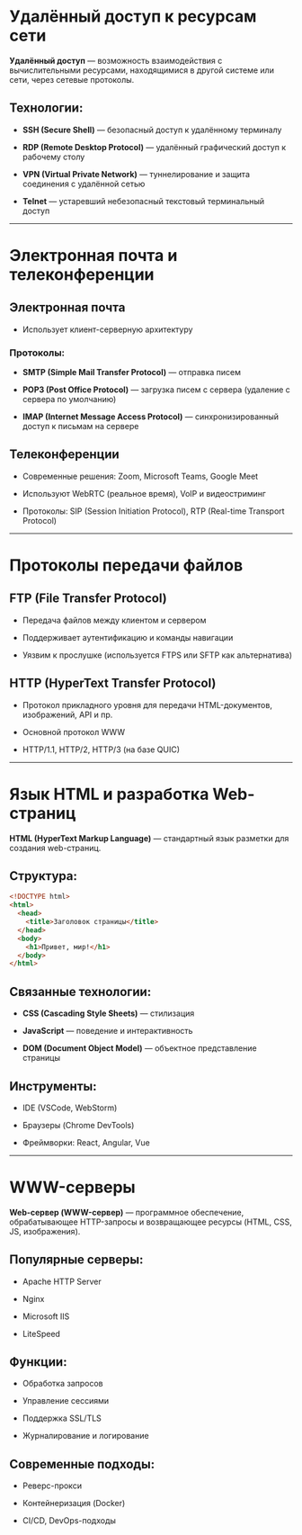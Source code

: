 # Удалённый доступ к ресурсам сети

**Удалённый доступ** — возможность взаимодействия с вычислительными ресурсами, находящимися в другой системе или сети, через сетевые протоколы.

## Технологии:

- **SSH (Secure Shell)** — безопасный доступ к удалённому терминалу
    
- **RDP (Remote Desktop Protocol)** — удалённый графический доступ к рабочему столу
    
- **VPN (Virtual Private Network)** — туннелирование и защита соединения с удалённой сетью
    
- **Telnet** — устаревший небезопасный текстовый терминальный доступ
    

---

# Электронная почта и телеконференции

## Электронная почта

- Использует клиент-серверную архитектуру
    

### Протоколы:

- **SMTP (Simple Mail Transfer Protocol)** — отправка писем
    
- **POP3 (Post Office Protocol)** — загрузка писем с сервера (удаление с сервера по умолчанию)
    
- **IMAP (Internet Message Access Protocol)** — синхронизированный доступ к письмам на сервере
    

## Телеконференции

- Современные решения: Zoom, Microsoft Teams, Google Meet
    
- Используют WebRTC (реальное время), VoIP и видеостриминг
    
- Протоколы: SIP (Session Initiation Protocol), RTP (Real-time Transport Protocol)
    

---

# Протоколы передачи файлов

## FTP (File Transfer Protocol)

- Передача файлов между клиентом и сервером
    
- Поддерживает аутентификацию и команды навигации
    
- Уязвим к прослушке (используется FTPS или SFTP как альтернатива)
    

## HTTP (HyperText Transfer Protocol)

- Протокол прикладного уровня для передачи HTML-документов, изображений, API и пр.
    
- Основной протокол WWW
    
- HTTP/1.1, HTTP/2, HTTP/3 (на базе QUIC)
    

---

# Язык HTML и разработка Web-страниц

**HTML (HyperText Markup Language)** — стандартный язык разметки для создания web-страниц.

## Структура:

```html
<!DOCTYPE html>
<html>
  <head>
    <title>Заголовок страницы</title>
  </head>
  <body>
    <h1>Привет, мир!</h1>
  </body>
</html>
```

## Связанные технологии:

- **CSS (Cascading Style Sheets)** — стилизация
    
- **JavaScript** — поведение и интерактивность
    
- **DOM (Document Object Model)** — объектное представление страницы
    

## Инструменты:

- IDE (VSCode, WebStorm)
    
- Браузеры (Chrome DevTools)
    
- Фреймворки: React, Angular, Vue
    

---

# WWW-серверы

**Web-сервер (WWW-сервер)** — программное обеспечение, обрабатывающее HTTP-запросы и возвращающее ресурсы (HTML, CSS, JS, изображения).

## Популярные серверы:

- Apache HTTP Server
    
- Nginx
    
- Microsoft IIS
    
- LiteSpeed
    

## Функции:

- Обработка запросов
    
- Управление сессиями
    
- Поддержка SSL/TLS
    
- Журналирование и логирование
    

## Современные подходы:

- Реверс-прокси
    
- Контейнеризация (Docker)
    
- CI/CD, DevOps-подходы